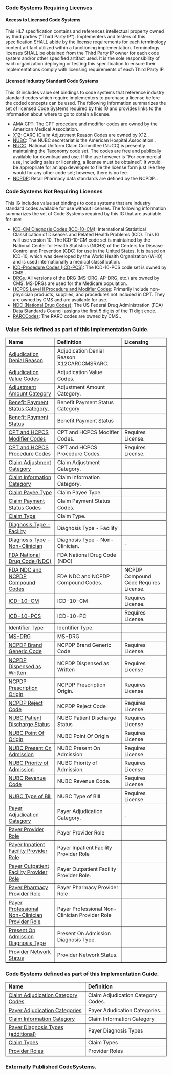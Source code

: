 <div xmlns="http://www.w3.org/1999/xhtml" xmlns:xsi="http://www.w3.org/2001/XMLSchema-instance" xsi:schemaLocation="http://hl7.org/fhir ../../input-cache/schemas-r5/fhir-single.xsd">

<h3>Code Systems Requiring Licenses </h3>

<h4>Access to Licensed Code Systems</h4>

This HL7 specification contains and references intellectual property owned by third parties ("Third Party IP"). Implementers and testers of this specification SHALL abide by the license requirements for each terminology content artifact utilized within a functioning implementation. Terminology licenses SHALL be obtained from the Third Party IP owner for each code system and/or other specified artifact used. It is the sole responsibility of each organization deploying or testing this specification to ensure their implementations comply with licensing requirements of each Third Party IP.

<h4>Licensed Industry Standard Code Systems</h4>

This IG includes value set bindings to code systems that reference industry standard codes which require implementers to purchase a license before the coded concepts can be used.  The following information summarizes the set of licensed Code Systems required by this IG and provides links to the information about where to go to obtain a license.

<ul>
<li><a href="http://www.ama-assn.org/go/cpt">AMA CPT</a>: The CPT procedure and modifier codes are owned by the American Medical Association.</li>
<li> <a href="http://www.x12.org/codes/claim-adjustment-reason-codes/">X12</a>:  CARC (Claim Adjustment Reason Codes are owned by X12.</a>.</li>
<li><a href="https://www.nubc.org">NUBC</a>: The NUBC secretariat is the American Hospital Association..</li>
<li><a href="http://www.nucc.org/">NUCC</a>:  National Uniform Claim Committee (NUCC) is presently maintaining the Taxonomy code set. The codes are free and publically available for download and use. If the use however is “For commercial use, including sales or licensing, a license must be obtained”. It would be appropriate for an app developer to file the license form just like they would for any other code set; however, there is no fee.  
<li><a href="https://www.ncpdp.org">NCPDP</a>: Retail Pharmacy data standards are defined by the NCPDP. .</li>
</ul>
<h3>Code Systems Not Requiring Licenses </h3>
This IG includes value set bindings to code systems that are industry standard codes available for use without licenses. The following information summarizes the set of Code Systems required by this IG that are available for use:
<ul>
<li><a href="https://www.icd10data.com/ICD10CM/Codes">ICD-CM Diagnosis Codes (ICD-10-CM)</a>: International Statistical Classification of Diseases and Related Health Problems (ICD). This IG will use version 10. The ICD-10-CM code set is maintained by the National Center for Health Statistics (NCHS) of the Centers for Disease Control and Prevention (CDC) for use in the United States. It is based on ICD-10, which was developed by the World Health Organization (WHO) and is used internationally a medical classification. </li>
<li><a href ="http://www.nlm.nih.gov/research/umls/icd10pcs">ICD-Procedure Codes (ICD-PCS)</a>: The ICD-10-PCS code set is owned by CMS..</li>
<li><a href="https://www.cms.gov/Medicare/Medicare-Fee-for-Service-Payment/AcuteInpatientPPS/MS-DRG-Classifications-and-Software.html">DRGs</a>.:All versions of the DRG (MS-DRG, AP-DRG, etc.) are owned by CMS. MS-DRGs are used for the Medicare population. </li>
<li> <a href="https://www.cms.gov/Medicare/Coding/HCPCSReleaseCodeSets/Alpha-Numeric-HCPCS-Items/2020-HCPCS-Record-Layout">HCPCS  Level II Procedure and Modifier Codes</a>: Primarily include non-physician products, supplies, and procedures not included in CPT.  They are owned by CMS and are available for use.</li>
<li> <a href="http://hl7.org/fhir/sid/ndc.html">NDC (National Drug Codes)</a>: The US Federal Drug Administration (FDA) Data Standards Council assigns the first 5 digits of the 11 digit code..</li>
<li> <a href="http://www.wpc-edi.com/reference/codelists/healthcare/remittance-advice-remark-codes">RARCCodes</a>: The RARC codes are owned by CMS..</li>
</ul>
  
<h3>Value Sets defined as part of this Implementation Guide.  </h3>
<table border="1" class="valuesets local">
  <thead>
    <tr>
      <td>
        <b>Name</b>
      </td>
      <td>
        <b>Definition</b>
      </td>
       <td>
        <b>Licensing</b>
      </td>
    </tr>
  </thead>
  <tbody> 
<tr>
        <td><a href="ValueSet-AdjudicationDenialReasonVS.html">Adjudication Denial Reason</a></td>
        <td>Adjudication Denial Reason X12CARCCMSRARC.</td>
        <td></td>
    </tr>
<tr>
        <td><a href="ValueSet-AdjudicationValueCodesVS.html">Adjudication Value Codes</a></td>
        <td>Adjudication Value Codes.</td>
        <td></td>
    </tr>
<tr>
        <td><a href="ValueSet-AdjustmentAmountCategoryVS.html">Adjustment Amount Category</a></td>
        <td>Adjustment Amount Category.</td>
        <td></td>
    </tr>
<tr>
        <td><a href="ValueSet-BenefitPaymentStatusCategoryVS.html">Benefit Payment Status Category.</a></td>
        <td>Benefit Payment Status Category</td>
        <td></td>
    </tr>
<tr>
        <td><a href="ValueSet-BenefitPaymentStatusVS.html">Benefit Payment Status</a></td>
        <td>Benefit Payment Status</td>
        <td></td>
    </tr>
<tr>
        <td><a href="ValueSet-CPTHCPCSModifierCodeVS.html">CPT and HCPCS Modifier Codes</a></td>
        <td>CPT and HCPCS Modifier Codes.</td>
        <td>Requires License.</td>
    </tr>
<tr>
        <td><a href="ValueSet-CPTHCPCSProcedureCodeVS.html">CPT and HCPCS Procedure Codes</a></td>
        <td>CPT and HCPCS Procedure Codes.</td>
        <td>Requires License.</td>
    </tr>
<tr>
        <td><a href="ValueSet-ClaimAdjudicationCategoryVS.html">Claim Adjustment Category</a></td>
        <td>Claim Adjustment Category.</td>
        <td></td>
    </tr>
<tr>
        <td><a href="ValueSet-ClaimInformationCategoryVS.html">Claim Information Category</a></td>
        <td>Claim Information Category.</td>
        <td></td>
    </tr>
<tr>
        <td><a href="ValueSet-ClaimPayeeTypeCodeVS.html">Claim Payee Type</a></td>
        <td>Claim Payee Type.</td>
        <td></td>
    </tr>
<tr>
        <td><a href="ValueSet-ClaimPaymentStatusCodeVS.html">Claim Payment Status Codes</a></td>
        <td>Claim Payment Status Codes.</td>
        <td></td>
    </tr>
<tr>
        <td><a href="ValueSet-ClaimTypeVS.html">Claim Type</a></td>
        <td>Claim Type.</td>
        <td></td>
    </tr>
<tr>
        <td><a href="ValueSet-DiagnosisTypeFacilityVS.html">Diagnosis Type - Facility</a></td>
        <td>Diagnosis Type - Facility</td>
        <td></td>
    </tr>
<tr>
        <td><a href="ValueSet-DiagnosisTypeProfessionalNonClinicianVS.html">Diagnosis Type - Non-Clinician</a></td>
        <td>Diagnosis Type - Non-Clinician.</td>
        <td>.</td>
    </tr>
<tr>
        <td><a href="ValueSet-FDANationalDrugCodeVS.html">FDA National Drug Code (NDC)</a></td>
        <td>FDA National Drug Code (NDC)</td>
        <td></td>
    </tr>
    <tr>
        <td><a href="ValueSet-FDANDCNCPDPCompoundCodeVS.html">FDA NDC and NCPDP Compound Codes</a></td>
        <td>FDA NDC and NCPDP Compound Codes.</td>
        <td>NCPDP Compound Code Requires License.</td>
    </tr>
<tr>
        <td><a href="ValueSet-ICD10CMVS.html">ICD-10-CM</a></td>
        <td>ICD-10-CM</td>
        <td>Requires License.</td>
    </tr>
<tr>
        <td><a href="ValueSet-ICD10PCSVS.html">ICD-10-PCS</a></td>
        <td>ICD-10-PC</td>
        <td>Requires License.</td>
    </tr>
<tr>
        <td><a href="ValueSet-IdentifierTypeVS.html">Identifier Type</a></td>
        <td>Identifier Type.</td>
        <td></td>
    </tr>
<tr>
        <td><a href="ValueSet-MSDRGVS.html">MS-DRG</a></td>
        <td>MS-DRG</td>
        <td></td>
    </tr>
<tr>
        <td><a href="ValueSet-NCPDPBrandGenericCodeVS.html">NCPDP Brand Generic Code</a></td>
        <td>NCPDP Brand Generic Code</td>
        <td>Requires License.</td>
    </tr>
<tr>
        <td><a href="ValueSet-NCPDPDispensedAsWrittenVS.html">NCPDP Dispensed as Written</a></td>
        <td>NCPDP Dispensed as Written</td>
        <td>Requires License</td>
    </tr>
<tr>
        <td><a href="ValueSet-NCPDPPrescriptionOriginCodeVS.html">NCPDP Prescription Origin</a></td>
        <td>NCPDP Prescription Origin.</td>
        <td>Requires License</td>
    </tr>
    <tr>
        <td><a href="ValueSet-NCPDPRejectCodeVS.html">NCPDP Reject Code</a></td>
        <td>NCPDP Reject Code</td>
        <td>Requires License</td>
    </tr>
<tr>
        <td><a href="ValueSet-NUBCPatientDischargeStatusVS.html">NUBC Patient Discharge Status</a></td>
        <td>NUBC Patient Discharge Status</td>
        <td>Requires License</td>
    </tr>
<tr>
        <td><a href="ValueSet-NUBCPointOfOriginVS.html">NUBC Point Of Origin</a></td>
        <td>NUBC Point Of Origin</td>
        <td>Requires License</td>
    </tr>
<tr>
        <td><a href="ValueSet-NUBCPresentOnAdmissionVS.html">NUBC Present On Admission</a></td>
        <td>NUBC Present On Admission</td>
        <td>Requires License</td>
    </tr>
<tr>
        <td><a href="ValueSet-NUBCPriorityOfAdmissionnVS.html">NUBC Priority of Admission</a></td>
        <td>NUBC Priority of Admission.</td>
        <td>Requires License</td>
    </tr>
<tr>
        <td><a href="ValueSet-NUBCRevenueCodeVS.html">NUBC Revenue Code</a></td>
        <td>NUBC Revenue Code.</td>
        <td>Requires License</td>
    </tr>
<tr>
        <td><a href="ValueSet-NUBCTypeOfBillVS.html">NUBC Type of Bill</a></td>
        <td>NUBC Type of Bill</td>
        <td>Requires License</td>
     </tr>
<tr>
        <td><a href="ValueSet-PayerAdjudicationAmountCategoryVS.html">Payer Adjudication Category</a></td>
        <td>Payer Adjudication Category.</td>
        <td>.</td>
    </tr>
<tr>
        <td><a href="ValueSet-PayerProviderRoleVS.html">Payer Provider Role </a></td>
        <td>Payer  Provider Role</td>
        <td></td>
    </tr>
    <tr>
        <td><a href="ValueSet-PayerInpatientFacilityProviderRoleVS.html">Payer Inpatient Facility Provider Role </a></td>
        <td>Payer Inpatient Facility Provider Role</td>
        <td></td>
    </tr>
<tr>
        <td><a href="ValueSet-PayerOutpatientFacilityProviderRoleVS.html">Payer Outpatient Facility Provider Role</a></td>
        <td>Payer Outpatient Facility Provider Role.</td>
        <td></td>
    </tr>
<tr>
        <td><a href="ValueSet-PayerPharmacyProviderRoleVS.html">Payer Pharmacy Provider Role</a></td>
        <td>Payer Pharmacy Provider Role</td>
        <td></td>
    </tr>
<tr>
        <td><a href="ValueSet-PayerProfessionalAndNonClinicianProviderRoleVS.html">Payer Professional Non-Clinician Provider Role</a></td>
        <td>Payer Professional Non-Clinician Provider Role</td>
        <td></td>
    </tr>
<tr>
        <td><a href="ValueSet-PresentOnAdmissionDiagnosisTypeVS.html">Present On Admission Diagnosis Type</a></td>
        <td>Present On Admission Diagnosis Type.</td>
        <td></td>
    </tr>
<tr>
        <td><a href="ValueSet-ProviderNetworkStatusVS.html">Provider Network Status</a></td>
        <td>Provider Network Status.</td>
        <td></td>
    </tr>
  </tbody>
</table>

<h3>Code Systems defined as part of this Implementation Guide.  </h3>
<table border="1" class="codesytems local">
  <thead>
    <tr>
      <td>
        <b>Name</b>
      </td>
      <td>
        <b>Definition</b>
      </td>
    </tr>
  </thead>
  <tbody> 
       <tr>
        <td><a href="CodeSystem-ClaimAdjudicationCategoryCS.html">Claim Adjudication Category Codes</a></td>
        <td>Claim Adjudication Category Codes.</td>
      </tr>
      <tr>
        <td><a href="CodeSystem-PayerAdjudicationCategoryCS.html">Payer Adjudication Categories</a></td>
        <td>Payer Adudication Categories.</td>
      </tr>
      <tr>
        <td><a href="CodeSystem-ClaimInformationCategoryCS">Claim Information Category</a></td>
        <td>Claim Information Category</td>
      </tr>
      <tr>
        <td><a href="CodeSystem-PayerDiagnosisTypeCS.html">Payer Diagnosis Types (additional)</a></td>
        <td>Payer Diagnosis Types</td>
      </tr>
      <tr>
        <td><a href="CodeSystem-ClaimTypeCS.html">Claim Types</a></td>
        <td>Claim Types</td>
      </tr>
      <tr>
        <td><a href="CodeSystem-PayerProviderRoleCS.html">Provider Roles</a></td>
        <td>Provider Roles</td>
      </tr>
  </tbody>
</table>

<h3>Externally Published CodeSystems. </h3>


</div>

